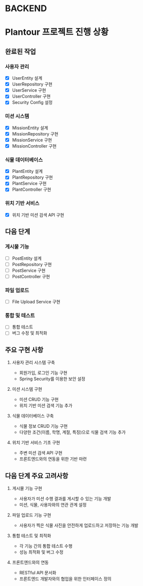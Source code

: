 # BACKEND

# Plantour 프로젝트 진행 상황

## 완료된 작업

### 사용자 관리
- [x] UserEntity 설계
- [x] UserRepository 구현
- [x] UserService 구현
- [x] UserController 구현
- [x] Security Config 설정

### 미션 시스템
- [x] MissionEntity 설계
- [x] MissionRepository 구현
- [x] MissionService 구현
- [x] MissionController 구현

### 식물 데이터베이스
- [x] PlantEntity 설계
- [x] PlantRepository 구현
- [x] PlantService 구현
- [x] PlantController 구현

### 위치 기반 서비스
- [x] 위치 기반 미션 검색 API 구현

## 다음 단계

### 게시물 기능
- [ ] PostEntity 설계
- [ ] PostRepository 구현
- [ ] PostService 구현
- [ ] PostController 구현

### 파일 업로드
- [ ] File Upload Service 구현

### 통합 및 테스트
- [ ] 통합 테스트
- [ ] 버그 수정 및 최적화

## 주요 구현 사항

1. 사용자 관리 시스템 구축
    - 회원가입, 로그인 기능 구현
    - Spring Security를 이용한 보안 설정

2. 미션 시스템 구현
    - 미션 CRUD 기능 구현
    - 위치 기반 미션 검색 기능 추가

3. 식물 데이터베이스 구축
    - 식물 정보 CRUD 기능 구현
    - 다양한 조건(이름, 학명, 계절, 특징)으로 식물 검색 기능 추가

4. 위치 기반 서비스 기초 구현
    - 주변 미션 검색 API 구현
    - 프론트엔드와의 연동을 위한 기반 마련

## 다음 단계 주요 고려사항

1. 게시물 기능 구현
    - 사용자가 미션 수행 결과를 게시할 수 있는 기능 개발
    - 미션, 식물, 사용자와의 연관 관계 설정

2. 파일 업로드 기능 구현
    - 사용자가 찍은 식물 사진을 안전하게 업로드하고 저장하는 기능 개발

3. 통합 테스트 및 최적화
    - 각 기능 간의 통합 테스트 수행
    - 성능 최적화 및 버그 수정

4. 프론트엔드와의 연동
    - RESTful API 문서화
    - 프론트엔드 개발자와의 협업을 위한 인터페이스 정의
